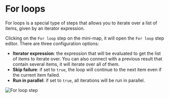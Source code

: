 # For loops

For loops is a special type of steps that allows you to iterate over a list of items, given by an iterator expression.

Clicking on the `For loop` step on the mini-map, it will open the `For loop` step editor.
There are three configuration options:

- **Iterator expression**: the expression that will be evaluated to get the list of items to iterate over. You can also connect with a previous result that contain several items, it will iterate over all of them.
- **Skip failure**: if set to `true`, the loop will continue to the next item even if the current item failed.
- **Run in parallel**: if set to `true`, all iterations will be run in parallel.

![For loop step](../assets/flows/flow_for_loop.png)